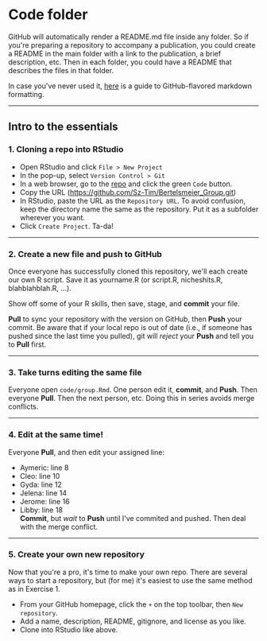 # Code folder  

GitHub will automatically render a README.md file inside any folder. So if you're preparing a repository to accompany a publication, you could create a README in the main folder with a link to the publication, a brief description, etc. Then in each folder, you could have a README that describes the files in that folder. 

In case you've never used it, [here](https://guides.github.com/features/mastering-markdown/) is a guide to GitHub-flavored markdown formatting.


--------

## Intro to the essentials

### 1. Cloning a repo into RStudio

- Open RStudio and click `File > New Project`  
- In the pop-up, select `Version Control > Git`  
- In a web browser, go to the [repo](https://github.com/Sz-Tim/Bertelsmeier_Group) and click the green `Code` button. 
- Copy the URL (https://github.com/Sz-Tim/Bertelsmeier_Group.git)  
- In RStudio, paste the URL as the `Repository URL`. To avoid confusion, keep the directory name the same as the repository. Put it as a subfolder wherever you want.
- Click `Create Project`. Ta-da!


--------

### 2. Create a new file and push to GitHub  

Once everyone has successfully cloned this repository, we'll each create our own R script. Save it as yourname.R (or script.R, nicheshits.R, blahblahblah.R, ...). 

Show off some of your R skills, then save, stage, and **commit** your file. 

**Pull** to sync your repository with the version on GitHub, then **Push** your commit. Be aware that if your local repo is out of date (i.e., if someone has pushed since the last time you pulled), git will *reject* your **Push** and tell you to **Pull** first. 


--------

### 3. Take turns editing the same file

Everyone open `code/group.Rmd`. One person edit it, **commit**, and **Push**. Then everyone **Pull**. Then the next person, etc. Doing this in series avoids merge conflicts.


--------

### 4. Edit at the same time!

Everyone **Pull**, and then edit your assigned line:  
- Aymeric: line 8   
- Cleo: line 10  
- Gyda: line 12  
- Jelena: line 14  
- Jerome: line 16  
- Libby: line 18  
**Commit**, but *wait* to **Push** until I've commited and pushed. Then deal with the merge conflict.     


--------

### 5. Create your own new repository

Now that you're a pro, it's time to make your own repo. There are several ways to start a repository, but (for me) it's easiest to use the same method as in Exercise 1.  
- From your GitHub homepage, click the `+` on the top toolbar, then `New repository`.  
- Add a name, description, README, gitignore, and license as you like.   
- Clone into RStudio like above.  